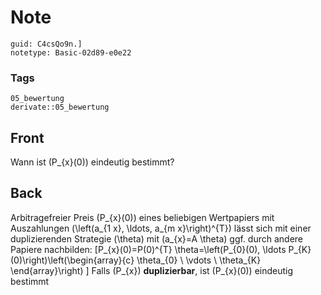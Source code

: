 # Note
```
guid: C4csQo9n.]
notetype: Basic-02d89-e0e22
```

### Tags
```
05_bewertung
derivate::05_bewertung
```

## Front
Wann ist \(P_{x}(0)\) eindeutig bestimmt?

## Back
Arbitragefreier Preis \(P_{x}(0)\) eines beliebigen Wertpapiers mit Auszahlungen \(\left(a_{1 x}, \ldots, a_{m x}\right)^{T}\) lässt sich mit einer duplizierenden Strategie \(\theta\) mit \(a_{x}=A \theta\) ggf. durch andere Papiere nachbilden:
\[P_{x}(0)=P(0)^{T} \theta=\left(P_{0}(0), \ldots P_{K}(0)\right)\left(\begin{array}{c}
\theta_{0} \\
\vdots \\
\theta_{K}
\end{array}\right)
\]
Falls \(P_{x}\) <b>duplizierbar</b>, ist \(P_{x}(0)\) eindeutig bestimmt
